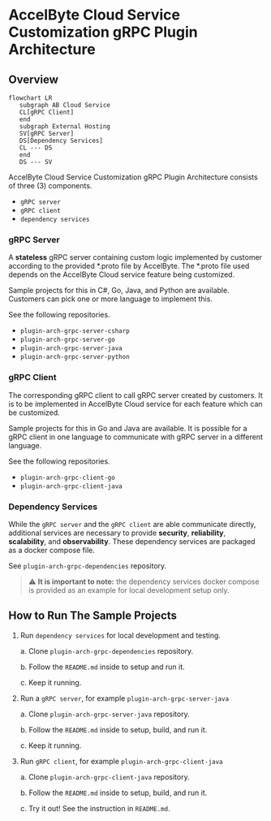 # AccelByte Cloud Service Customization gRPC Plugin Architecture

## Overview

```mermaid\
flowchart LR
   subgraph AB Cloud Service
   CL[gRPC Client]
   end
   subgraph External Hosting
   SV[gRPC Server]
   DS[Dependency Services]
   CL --- DS
   end
   DS --- SV
```

AccelByte Cloud Service Customization gRPC Plugin Architecture consists of three (3) components.

- `gRPC server`
- `gRPC client`
- `dependency services`

### gRPC Server

A **stateless** gRPC server containing custom logic implemented by customer according to the provided *.proto file by AccelByte. The *.proto file used depends on the AccelByte Cloud service feature being customized. 

Sample projects for this in C#, Go, Java, and Python are available. Customers can pick one or more language to implement this.

See the following repositories.

- `plugin-arch-grpc-server-csharp`
- `plugin-arch-grpc-server-go`
- `plugin-arch-grpc-server-java`
- `plugin-arch-grpc-server-python`

### gRPC Client

The corresponding gRPC client to call gRPC server created by customers. It is to be implemented in AccelByte Cloud service for each feature which can be customized.  

Sample projects for this in Go and Java are available. It is possible for a gRPC client in one language to communicate with gRPC server in a different language.

See the following repositories.

- `plugin-arch-grpc-client-go`
- `plugin-arch-grpc-client-java`

### Dependency Services

While the `gRPC server` and the `gRPC client` are able communicate directly, additional services are necessary to provide **security**, **reliability**, **scalability**, and **observability**. These dependency services are packaged as a docker compose file.

See `plugin-arch-grpc-dependencies` repository.

> :warning: **It is important to note:** the dependency services docker compose is provided as an example for local development setup only.

## How to Run The Sample Projects

1. Run `dependency services` for local development and testing.

   a. Clone `plugin-arch-grpc-dependencies` repository. 

   b. Follow the `README.md` inside to setup and run it. 

   c. Keep it running.

2. Run a `gRPC server`, for example `plugin-arch-grpc-server-java`

   a. Clone `plugin-arch-grpc-server-java` repository. 

   b. Follow the `README.md` inside to setup, build, and run it. 
   
   c. Keep it running.

3. Run `gRPC client`, for example `plugin-arch-grpc-client-java`

   a. Clone `plugin-arch-grpc-client-java` repository. 

   b. Follow the `README.md` inside to setup, build, and run it.

   c. Try it out! See the instruction in `README.md`.

